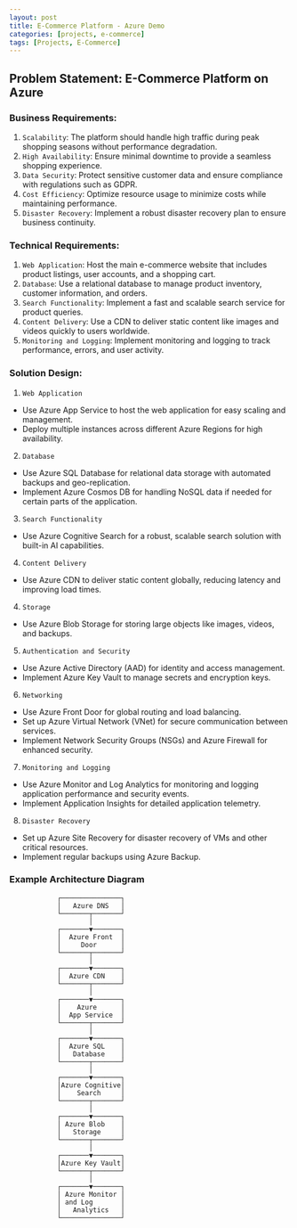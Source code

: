 ```yaml
---
layout: post
title: E-Commerce Platform - Azure Demo
categories: [projects, e-commerce]
tags: [Projects, E-Commerce]
---
```

## Problem Statement: E-Commerce Platform on Azure

### Business Requirements:
1. `Scalability`: The platform should handle high traffic during peak shopping seasons without performance degradation.
2. `High Availability`: Ensure minimal downtime to provide a seamless shopping experience.
3. `Data Security`: Protect sensitive customer data and ensure compliance with regulations such as GDPR.
4. `Cost Efficiency`: Optimize resource usage to minimize costs while maintaining performance.
5. `Disaster Recovery`: Implement a robust disaster recovery plan to ensure business continuity.

### Technical Requirements:
1. `Web Application`: Host the main e-commerce website that includes product listings, user accounts, and a shopping cart.
2. `Database`: Use a relational database to manage product inventory, customer information, and orders.
3. `Search Functionality`: Implement a fast and scalable search service for product queries.
4. `Content Delivery`: Use a CDN to deliver static content like images and videos quickly to users worldwide.
5. `Monitoring and Logging`: Implement monitoring and logging to track performance, errors, and user activity.

### Solution Design:

1. `Web Application`
- Use Azure App Service to host the web application for easy scaling and management.
- Deploy multiple instances across different Azure Regions for high availability.

2. `Database`
- Use Azure SQL Database for relational data storage with automated backups and geo-replication.
- Implement Azure Cosmos DB for handling NoSQL data if needed for certain parts of the application.

3. `Search Functionality`
- Use Azure Cognitive Search for a robust, scalable search solution with built-in AI capabilities.

4. `Content Delivery`
- Use Azure CDN to deliver static content globally, reducing latency and improving load times.

4. `Storage`
- Use Azure Blob Storage for storing large objects like images, videos, and backups.

5. `Authentication and Security`
- Use Azure Active Directory (AAD) for identity and access management.
- Implement Azure Key Vault to manage secrets and encryption keys.

6. `Networking`
- Use Azure Front Door for global routing and load balancing.
- Set up Azure Virtual Network (VNet) for secure communication between services.
- Implement Network Security Groups (NSGs) and Azure Firewall for enhanced security.

7. `Monitoring and Logging`
- Use Azure Monitor and Log Analytics for monitoring and logging application performance and security events.
- Implement Application Insights for detailed application telemetry.

8. `Disaster Recovery`
-  Set up Azure Site Recovery for disaster recovery of VMs and other critical resources.
- Implement regular backups using Azure Backup.

### Example Architecture Diagram

```plaintext
            ┌───────────────┐
            │   Azure DNS   │
            └───────┬───────┘
                    │
            ┌───────▼───────┐
            │  Azure Front  │
            │     Door      │
            └───────┬───────┘
                    │
            ┌───────▼───────┐
            │  Azure CDN    │
            └───────┬───────┘
                    │
            ┌───────▼───────┐
            │    Azure      │
            │  App Service  │
            └───────┬───────┘
                    │
            ┌───────▼───────┐
            │  Azure SQL    │
            │   Database    │
            └───────┬───────┘
                    │
            ┌───────▼───────┐
            │Azure Cognitive│
            │    Search     │
            └───────┬───────┘
                    │
            ┌───────▼───────┐
            │ Azure Blob    │
            │   Storage     │
            └───────┬───────┘
                    │
            ┌───────▼───────┐
            │Azure Key Vault│
            └───────┬───────┘
                    │
            ┌───────▼───────┐
            │ Azure Monitor │
            │ and Log       │
            │   Analytics   │
            └───────────────┘
```